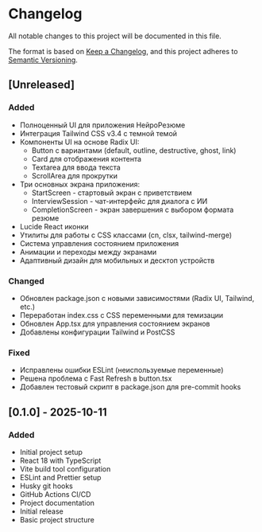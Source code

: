 # Changelog

All notable changes to this project will be documented in this file.

The format is based on [Keep a Changelog](https://keepachangelog.com/en/1.0.0/),
and this project adheres to [Semantic Versioning](https://semver.org/spec/v2.0.0.html).

## [Unreleased]

### Added

- Полноценный UI для приложения НейроРезюме
- Интеграция Tailwind CSS v3.4 с темной темой
- Компоненты UI на основе Radix UI:
  - Button с вариантами (default, outline, destructive, ghost, link)
  - Card для отображения контента
  - Textarea для ввода текста
  - ScrollArea для прокрутки
- Три основных экрана приложения:
  - StartScreen - стартовый экран с приветствием
  - InterviewSession - чат-интерфейс для диалога с ИИ
  - CompletionScreen - экран завершения с выбором формата резюме
- Lucide React иконки
- Утилиты для работы с CSS классами (cn, clsx, tailwind-merge)
- Система управления состоянием приложения
- Анимации и переходы между экранами
- Адаптивный дизайн для мобильных и десктоп устройств

### Changed

- Обновлен package.json с новыми зависимостями (Radix UI, Tailwind, etc.)
- Переработан index.css с CSS переменными для темизации
- Обновлен App.tsx для управления состоянием экранов
- Добавлены конфигурации Tailwind и PostCSS

### Fixed

- Исправлены ошибки ESLint (неиспользуемые переменные)
- Решена проблема с Fast Refresh в button.tsx
- Добавлен тестовый скрипт в package.json для pre-commit hooks

## [0.1.0] - 2025-10-11

### Added

- Initial project setup
- React 18 with TypeScript
- Vite build tool configuration
- ESLint and Prettier setup
- Husky git hooks
- GitHub Actions CI/CD
- Project documentation
- Initial release
- Basic project structure
